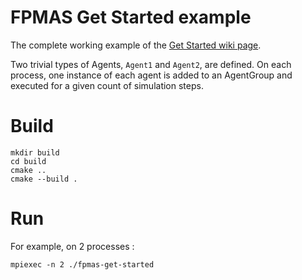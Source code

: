 # FPMAS Get Started example

The complete working example of the [Get Started wiki
page](https://github.com/FPMAS/FPMAS/wiki/Get-Started).

Two trivial types of Agents, `Agent1` and `Agent2`, are defined.
On each process, one instance of each agent is added to an AgentGroup and
executed for a given count of simulation steps.

# Build

```
mkdir build
cd build
cmake ..
cmake --build .
```

# Run

For example, on 2 processes :
```
mpiexec -n 2 ./fpmas-get-started
```
